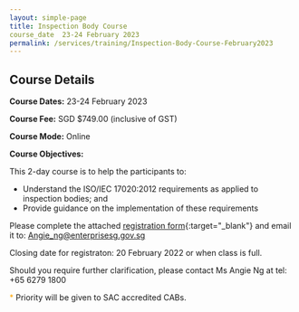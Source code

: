 ```yaml
---
layout: simple-page
title: Inspection Body Course
course_date  23-24 February 2023
permalink: /services/training/Inspection-Body-Course-February2023
---
```


## Course Details

**Course Dates:** 23-24 February 2023

**Course Fee:** SGD $749.00 (inclusive of GST)

**Course Mode:**  Online

**Course Objectives:**

This 2-day course is to help the participants to:

* Understand the ISO/IEC 17020:2012 requirements as applied to inspection bodies; and
* Provide guidance on the implementation of these requirements

Please complete the attached [registration form](/files/registration-forms/Registration-form-IB-Feb2023,pdf){:target="_blank"} and email it to:  Angie_ng@enterprisesg.gov.sg

Closing date for registraton:  20 February 2022 or when class is full.
  
Should you require further clarification, please contact Ms Angie Ng at tel: +65 6279 1800

<span style="color:orange;">*</span> Priority will be given to SAC accredited CABs.  


